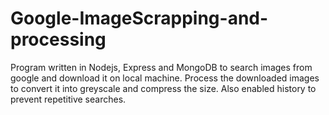 # Google-ImageScrapping-and-processing
Program written in Nodejs, Express and MongoDB to search images from google and download it on local machine. Process the downloaded images to convert it into greyscale and compress the size. Also enabled history to prevent repetitive searches.
